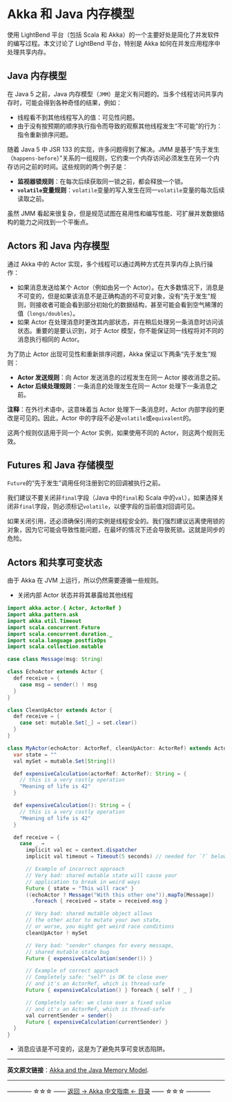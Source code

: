 # Akka 和 Java 内存模型
使用 LightBend 平台（包括 Scala 和 Akka）的一个主要好处是简化了并发软件的编写过程。本文讨论了 LightBend 平台，特别是 Akka 如何在并发应用程序中处理共享内存。

## Java 内存模型

在 Java 5 之前，Java 内存模型（`JMM`）是定义有问题的。当多个线程访问共享内存时，可能会得到各种奇怪的结果，例如：

- 线程看不到其他线程写入的值：可见性问题。
- 由于没有按预期的顺序执行指令而导致的观察其他线程发生“不可能”的行为：指令重新排序问题。

随着 Java 5 中 JSR 133 的实现，许多问题得到了解决。JMM 是基于“先于发生（`happens-before`）”关系的一组规则，它约束一个内存访问必须发生在另一个内存访问之前的时间。这些规则的两个例子是：

- **监视器锁规则**：在每次后续获取同一锁之前，都会释放一个锁。
- **`volatile`变量规则**：`volatile`变量的写入发生在同一`volatile`变量的每次后续读取之前。

虽然 JMM 看起来很复杂，但是规范试图在易用性和编写性能、可扩展并发数据结构的能力之间找到一个平衡点。

## Actors 和 Java 内存模型
通过 Akka 中的 Actor 实现，多个线程可以通过两种方式在共享内存上执行操作：

- 如果消息发送给某个 Actor（例如由另一个 Actor）。在大多数情况下，消息是不可变的，但是如果该消息不是正确构造的不可变对象，没有“先于发生”规则，则接收者可能会看到部分初始化的数据结构，甚至可能会看到空气稀薄的值（`longs/doubles`）。
- 如果 Actor 在处理消息时更改其内部状态，并在稍后处理另一条消息时访问该状态。重要的是要认识到，对于 Actor 模型，你不能保证同一线程将对不同的消息执行相同的 Actor。

为了防止 Actor 出现可见性和重新排序问题，Akka 保证以下两条“先于发生”规则：

- **Actor 发送规则**：向 Actor 发送消息的过程发生在同一 Actor 接收消息之前。
- **Actor 后续处理规则**：一条消息的处理发生在同一 Actor 处理下一条消息之前。

**注释**：在外行术语中，这意味着当 Actor 处理下一条消息时，Actor 内部字段的更改是可见的。因此，Actor 中的字段不必是`volatile`或`equivalent`的。

这两个规则仅适用于同一个 Actor 实例，如果使用不同的 Actor，则这两个规则无效。

## Futures 和 Java 存储模型
`Future`的“先于发生”调用任何注册到它的回调被执行之前。

我们建议不要关闭非`final`字段（Java 中的`final`和 Scala 中的`val`），如果选择关闭非`final`字段，则必须标记`volatile`，以便字段的当前值对回调可见。

如果关闭引用，还必须确保引用的实例是线程安全的。我们强烈建议远离使用锁的对象，因为它可能会导致性能问题，在最坏的情况下还会导致死锁。这就是同步的危险。

## Actors 和共享可变状态

由于 Akka 在 JVM 上运行，所以仍然需要遵循一些规则。

- 关闭内部 Actor 状态并将其暴露给其他线程

```java
import akka.actor.{ Actor, ActorRef }
import akka.pattern.ask
import akka.util.Timeout
import scala.concurrent.Future
import scala.concurrent.duration._
import scala.language.postfixOps
import scala.collection.mutable

case class Message(msg: String)

class EchoActor extends Actor {
  def receive = {
    case msg ⇒ sender() ! msg
  }
}

class CleanUpActor extends Actor {
  def receive = {
    case set: mutable.Set[_] ⇒ set.clear()
  }
}

class MyActor(echoActor: ActorRef, cleanUpActor: ActorRef) extends Actor {
  var state = ""
  val mySet = mutable.Set[String]()

  def expensiveCalculation(actorRef: ActorRef): String = {
    // this is a very costly operation
    "Meaning of life is 42"
  }

  def expensiveCalculation(): String = {
    // this is a very costly operation
    "Meaning of life is 42"
  }

  def receive = {
    case _ ⇒
      implicit val ec = context.dispatcher
      implicit val timeout = Timeout(5 seconds) // needed for `?` below

      // Example of incorrect approach
      // Very bad: shared mutable state will cause your
      // application to break in weird ways
      Future { state = "This will race" }
      ((echoActor ? Message("With this other one")).mapTo[Message])
        .foreach { received ⇒ state = received.msg }

      // Very bad: shared mutable object allows
      // the other actor to mutate your own state,
      // or worse, you might get weird race conditions
      cleanUpActor ! mySet

      // Very bad: "sender" changes for every message,
      // shared mutable state bug
      Future { expensiveCalculation(sender()) }

      // Example of correct approach
      // Completely safe: "self" is OK to close over
      // and it's an ActorRef, which is thread-safe
      Future { expensiveCalculation() } foreach { self ! _ }

      // Completely safe: we close over a fixed value
      // and it's an ActorRef, which is thread-safe
      val currentSender = sender()
      Future { expensiveCalculation(currentSender) }
  }
}
```
- 消息应该是不可变的，这是为了避免共享可变状态陷阱。


----------

**英文原文链接**：[Akka and the Java Memory Model](https://doc.akka.io/docs/akka/current/general/remoting.html).


----------
———— ☆☆☆ —— [返回 -> Akka 中文指南 <- 目录](https://github.com/guobinhit/akka-guide/blob/master/README.md) —— ☆☆☆ ————